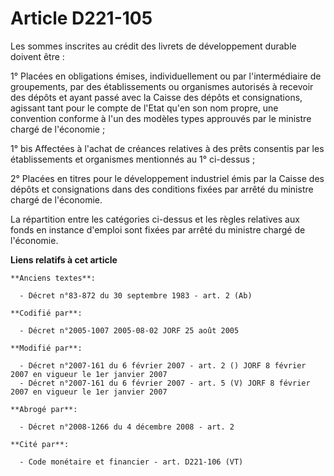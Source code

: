 # Article D221-105

Les sommes inscrites au crédit des livrets de développement durable doivent être :

1° Placées en obligations émises, individuellement ou par l'intermédiaire de groupements, par des établissements ou
organismes autorisés à recevoir des dépôts et ayant passé avec la Caisse des dépôts et consignations, agissant tant pour le
compte de l'Etat qu'en son nom propre, une convention conforme à l'un des modèles types approuvés par le ministre chargé de
l'économie ;

1° bis Affectées à l'achat de créances relatives à des prêts consentis par les établissements et organismes mentionnés au 1°
ci-dessus ;

2° Placées en titres pour le développement industriel émis par la Caisse des dépôts et consignations dans des conditions
fixées par arrêté du ministre chargé de l'économie.

La répartition entre les catégories ci-dessus et les règles relatives aux fonds en instance d'emploi sont fixées par arrêté
du ministre chargé de l'économie.

**Liens relatifs à cet article**

	**Anciens textes**:

	  - Décret n°83-872 du 30 septembre 1983 - art. 2 (Ab)

	**Codifié par**:

	  - Décret n°2005-1007 2005-08-02 JORF 25 août 2005

	**Modifié par**:

	  - Décret n°2007-161 du 6 février 2007 - art. 2 () JORF 8 février 2007 en vigueur le 1er janvier 2007
	  - Décret n°2007-161 du 6 février 2007 - art. 5 (V) JORF 8 février 2007 en vigueur le 1er janvier 2007

	**Abrogé par**:

	  - Décret n°2008-1266 du 4 décembre 2008 - art. 2

	**Cité par**:

	  - Code monétaire et financier - art. D221-106 (VT)
